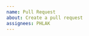 ```yaml
---
name: Pull Request
about: Create a pull request
assignees: PHLAK
---
```


<!-- Before proceeding make sure you've reviewd and understand our contributing guidelines. -->
<!-- https://github.com/DirectoryLister/DirectoryLister/blob/master/.github/CONTRIBUTING.md -->

<!-- Explain the change made in this PR and why it's needed. -->
